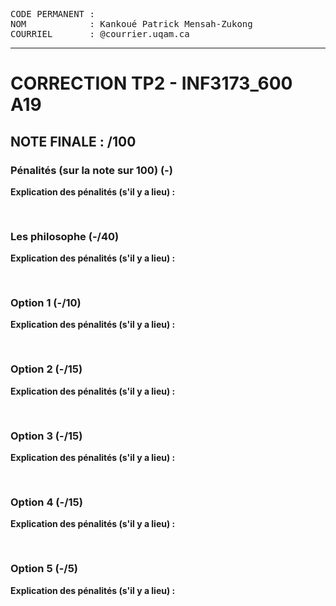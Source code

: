<pre>
CODE PERMANENT : 
NOM            : Kankoué Patrick Mensah-Zukong
COURRIEL       : @courrier.uqam.ca
</pre>

___________________________________________

CORRECTION TP2 - INF3173_600 A19
========================================

NOTE FINALE :                   /100
----------------------------------------

### Pénalités (sur la note sur 100) (-) ###
**Explication des pénalités (s'il y a lieu) :**
<!--METTRE LES COMMENTAIRES SUR LES ERREURS ENTRE LES BALISES PRE-->
<!--METTRE UNE LIGNE BLANCHE ENTRE CHAQUE COMMENTAIRE-->

<pre>

</pre>


### Les philosophe  (-/40) ###
**Explication des pénalités (s'il y a lieu) :**
<!--METTRE LES COMMENTAIRES SUR LES ERREURS ENTRE LES BALISES PRE-->
<!--METTRE UNE LIGNE BLANCHE ENTRE CHAQUE COMMENTAIRE-->

<pre>

</pre>

### Option 1  (-/10) ###
**Explication des pénalités (s'il y a lieu) :**
<!--METTRE LES COMMENTAIRES SUR LES ERREURS ENTRE LES BALISES PRE-->
<!--METTRE UNE LIGNE BLANCHE ENTRE CHAQUE COMMENTAIRE-->

<pre>

</pre>


### Option 2  (-/15) ###
**Explication des pénalités (s'il y a lieu) :**
<!--METTRE LES COMMENTAIRES SUR LES ERREURS ENTRE LES BALISES PRE-->
<!--METTRE UNE LIGNE BLANCHE ENTRE CHAQUE COMMENTAIRE-->

<pre>

</pre>


### Option 3  (-/15) ###
**Explication des pénalités (s'il y a lieu) :**
<!--METTRE LES COMMENTAIRES SUR LES ERREURS ENTRE LES BALISES PRE-->
<!--METTRE UNE LIGNE BLANCHE ENTRE CHAQUE COMMENTAIRE-->

<pre>

</pre>


### Option 4  (-/15) ###
**Explication des pénalités (s'il y a lieu) :**
<!--METTRE LES COMMENTAIRES SUR LES ERREURS ENTRE LES BALISES PRE-->
<!--METTRE UNE LIGNE BLANCHE ENTRE CHAQUE COMMENTAIRE-->

<pre>

</pre>


### Option 5  (-/5) ###
**Explication des pénalités (s'il y a lieu) :**
<!--METTRE LES COMMENTAIRES SUR LES ERREURS ENTRE LES BALISES PRE-->
<!--METTRE UNE LIGNE BLANCHE ENTRE CHAQUE COMMENTAIRE-->

<pre>

</pre>